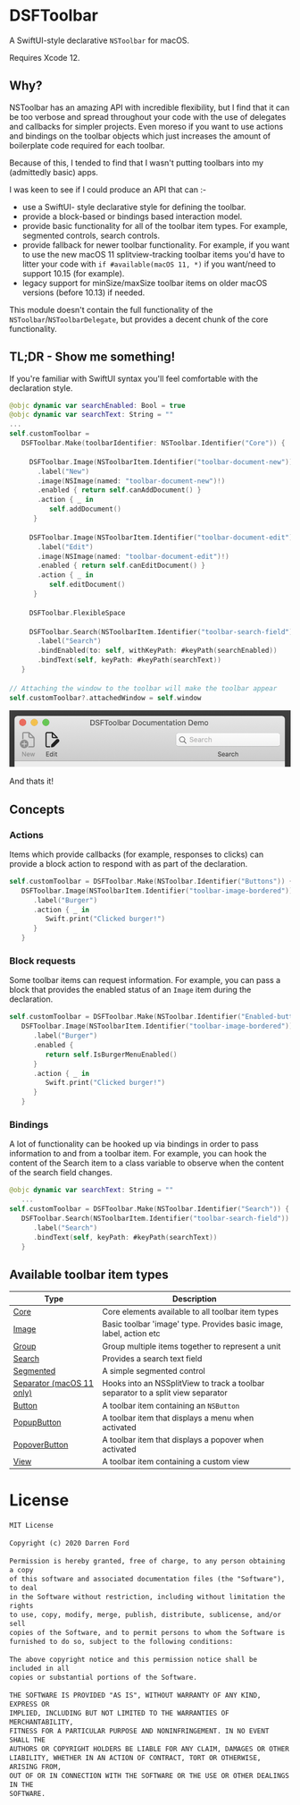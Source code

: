 # DSFToolbar

A SwiftUI-style declarative `NSToolbar` for macOS.

Requires Xcode 12.

## Why?

NSToolbar has an amazing API with incredible flexibility, but I find that it can be too verbose and spread throughout your code with the use of delegates and callbacks for simpler projects. Even moreso if you want to use actions and bindings on the toolbar objects which just increases the amount of boilerplate code required for each toolbar.

Because of this, I tended to find that I wasn't putting toolbars into my (admittedly basic) apps.

I was keen to see if I could produce an API that can :-

* use a SwiftUI- style declarative style for defining the toolbar.
* provide a block-based or bindings based interaction model.
* provide basic functionality for all of the toolbar item types.  For example, segmented controls, search controls.
* provide fallback for newer toolbar functionality. For example, if you want to use the new macOS 11 splitview-tracking toolbar items you'd have to litter your code with `if #available(macOS 11, *)` if you want/need to support 10.15 (for example).
* legacy support for minSize/maxSize toolbar items on older macOS versions (before 10.13) if needed.

This module doesn't contain the full functionality of the `NSToolbar`/`NSToolbarDelegate`, but provides a decent chunk of the core functionality.

## TL;DR - Show me something!

If you're familiar with SwiftUI syntax you'll feel comfortable with the declaration style.

```swift
@objc dynamic var searchEnabled: Bool = true
@objc dynamic var searchText: String = ""
...
self.customToolbar =
   DSFToolbar.Make(toolbarIdentifier: NSToolbar.Identifier("Core")) {

     DSFToolbar.Image(NSToolbarItem.Identifier("toolbar-document-new"))
       .label("New")
       .image(NSImage(named: "toolbar-document-new")!)
       .enabled { return self.canAddDocument() }
       .action { _ in
          self.addDocument()
      }

     DSFToolbar.Image(NSToolbarItem.Identifier("toolbar-document-edit"))
       .label("Edit")
       .image(NSImage(named: "toolbar-document-edit")!)
       .enabled { return self.canEditDocument() }
       .action { _ in
          self.editDocument()
      }

     DSFToolbar.FlexibleSpace

     DSFToolbar.Search(NSToolbarItem.Identifier("toolbar-search-field"))
       .label("Search")
       .bindEnabled(to: self, withKeyPath: #keyPath(searchEnabled))
       .bindText(self, keyPath: #keyPath(searchText))
   }

// Attaching the window to the toolbar will make the toolbar appear
self.customToolbar?.attachedWindow = self.window
```
![](https://github.com/dagronf/dagronf.github.io/blob/master/art/projects/DSFToolbar/sample.png?raw=true)

And thats it!

## Concepts

### Actions

Items which provide callbacks (for example, responses to clicks) can provide a block action to respond with as part of the declaration.

```swift
self.customToolbar = DSFToolbar.Make(NSToolbar.Identifier("Buttons")) {
   DSFToolbar.Image(NSToolbarItem.Identifier("toolbar-image-bordered"))
      .label("Burger")
      .action { _ in
         Swift.print("Clicked burger!")
      }
   }
```

### Block requests

Some toolbar items can request information. For example, you can pass a block that provides the enabled status of an `Image` item during the declaration.

```swift
self.customToolbar = DSFToolbar.Make(NSToolbar.Identifier("Enabled-buttons")) {
   DSFToolbar.Image(NSToolbarItem.Identifier("toolbar-image-bordered"))
      .label("Burger")
      .enabled {
         return self.IsBurgerMenuEnabled()
      }
      .action { _ in
         Swift.print("Clicked burger!")
      }
   }
```

### Bindings

A lot of functionality can be hooked up via bindings in order to pass information to and from a toolbar item. For example, you can hook the content of the Search item to a class variable to observe when the content of the search field changes.

```swift
@objc dynamic var searchText: String = ""
   ...
self.customToolbar = DSFToolbar.Make(NSToolbar.Identifier("Search")) {
   DSFToolbar.Search(NSToolbarItem.Identifier("toolbar-search-field"))
      .label("Search")
      .bindText(self, keyPath: #keyPath(searchText))
   }
```

## Available toolbar item types

| Type | Description |
|------|-------------|
| [Core](Markdown/core.md) | Core elements available to all toolbar item types |
| [Image](Markdown/image.md) | Basic toolbar 'image' type. Provides basic image, label, action etc |
| [Group](Markdown/group.md) | Group multiple items together to represent a unit |
| [Search](Markdown/search.md) | Provides a search text field |
| [Segmented](Markdown/segmented.md) | A simple segmented control |
| [Separator (macOS 11 only)](Markdown/separator.md) | Hooks into an NSSplitView to track a toolbar separator to a split view separator | 
| [Button](Markdown/button.md) | A toolbar item containing an `NSButton` |
| [PopupButton](Markdown/popup-button.md) | A toolbar item that displays a menu when activated |
| [PopoverButton](Markdown/popover-button.md) | A toolbar item that displays a popover when activated |
| [View](Markdown/view.md) | A toolbar item containing a custom view |

# License

```
MIT License

Copyright (c) 2020 Darren Ford

Permission is hereby granted, free of charge, to any person obtaining a copy
of this software and associated documentation files (the "Software"), to deal
in the Software without restriction, including without limitation the rights
to use, copy, modify, merge, publish, distribute, sublicense, and/or sell
copies of the Software, and to permit persons to whom the Software is
furnished to do so, subject to the following conditions:

The above copyright notice and this permission notice shall be included in all
copies or substantial portions of the Software.

THE SOFTWARE IS PROVIDED "AS IS", WITHOUT WARRANTY OF ANY KIND, EXPRESS OR
IMPLIED, INCLUDING BUT NOT LIMITED TO THE WARRANTIES OF MERCHANTABILITY,
FITNESS FOR A PARTICULAR PURPOSE AND NONINFRINGEMENT. IN NO EVENT SHALL THE
AUTHORS OR COPYRIGHT HOLDERS BE LIABLE FOR ANY CLAIM, DAMAGES OR OTHER
LIABILITY, WHETHER IN AN ACTION OF CONTRACT, TORT OR OTHERWISE, ARISING FROM,
OUT OF OR IN CONNECTION WITH THE SOFTWARE OR THE USE OR OTHER DEALINGS IN THE
SOFTWARE.
```
